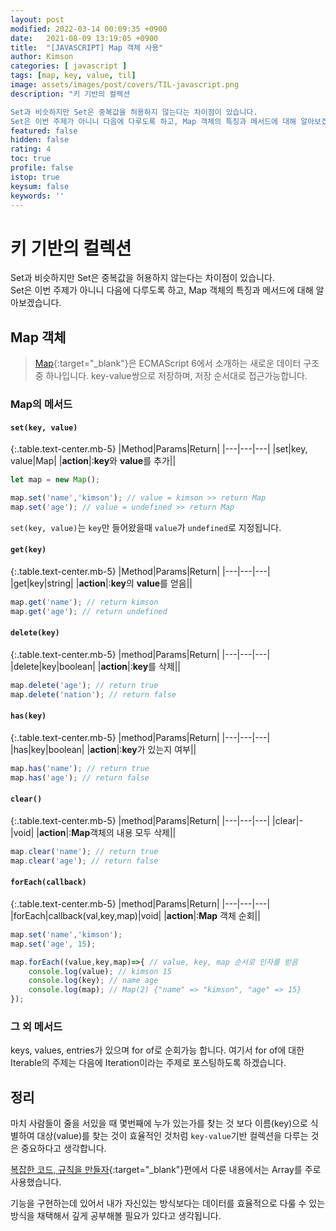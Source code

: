 ```yaml
---
layout: post
modified: 2022-03-14 00:09:35 +0900
date:   2021-08-09 13:19:05 +0900
title:  "[JAVASCRIPT] Map 객체 사용"
author: Kimson
categories: [ javascript ]
tags: [map, key, value, til]
image: assets/images/post/covers/TIL-javascript.png
description: "키 기반의 컬렉션

Set과 비슷하지만 Set은 중복값을 허용하지 않는다는 차이점이 있습니다.  
Set은 이번 주제가 아니니 다음에 다루도록 하고, Map 객체의 특징과 메서드에 대해 알아보겠습니다."
featured: false
hidden: false
rating: 4
toc: true
profile: false
istop: true
keysum: false
keywords: ''
---
```


# 키 기반의 컬렉션

Set과 비슷하지만 Set은 중복값을 허용하지 않는다는 차이점이 있습니다.  
Set은 이번 주제가 아니니 다음에 다루도록 하고, Map 객체의 특징과 메서드에 대해 알아보겠습니다.

## Map 객체

> [Map][MDN]{:target="_blank"}은 ECMAScript 6에서 소개하는 새로운 데이터 구조 중 하나입니다. key-value쌍으로 저장하며, 저장 순서대로 접근가능합니다. 

[MDN]: https://developer.mozilla.org/ko/docs/Web/JavaScript/Guide/Keyed_collections 'MDN 참조'

### Map의 메서드

#### `set(key, value)`

{:.table.text-center.mb-5}
|Method|Params|Return|
|---|---|---|
|set|key, value|Map|
|**action**|:**key**와 **value**를 추가||

```javascript
let map = new Map();

map.set('name','kimson'); // value = kimson >> return Map
map.set('age'); // value = undefined >> return Map
```

`set(key, value)`는 `key`만 들어왔을때 `value`가 `undefined`로 지정됩니다.

#### `get(key)`

{:.table.text-center.mb-5}
|Method|Params|Return|
|---|---|---|
|get|key|string|
|**action**|:**key**의 **value**를 얻음||

```javascript
map.get('name'); // return kimson
map.get('age'); // return undefined
```

#### `delete(key)`

{:.table.text-center.mb-5}
|method|Params|Return|
|---|---|---|
|delete|key|boolean|
|**action**|:**key**를 삭제||

```javascript
map.delete('age'); // return true
map.delete('nation'); // return false
```

#### `has(key)`

{:.table.text-center.mb-5}
|method|Params|Return|
|---|---|---|
|has|key|boolean|
|**action**|:**key**가 있는지 여부||

```javascript
map.has('name'); // return true
map.has('age'); // return false
```

#### `clear()`

{:.table.text-center.mb-5}
|method|Params|Return|
|---|---|---|
|clear|-|void|
|**action**|:**Map**객체의 내용 모두 삭제||

```javascript
map.clear('name'); // return true
map.clear('age'); // return false
```

#### `forEach(callback)`

{:.table.text-center.mb-5}
|method|Params|Return|
|---|---|---|
|forEach|callback(val,key,map)|void|
|**action**|:**Map** 객체 순회||

```javascript
map.set('name','kimson');
map.set('age', 15);

map.forEach((value,key,map)=>{ // value, key, map 순서로 인자를 받음
    console.log(value); // kimson 15
    console.log(key); // name age
    console.log(map); // Map(2) {"name" => "kimson", "age" => 15}
});
```


### 그 외 메서드

keys, values, entries가 있으며 for of로 순회가능 합니다. 여기서 for of에 대한 Iterable의 주제는 다음에 Iteration이라는 주제로 포스팅하도록 하겠습니다.

## 정리

마치 사람들이 줄을 서있을 때 몇번째에 누가 있는가를 찾는 것 보다 이름(key)으로 식별하여 대상(value)를 찾는 것이 효율적인 것처럼 `key-value`기반 컬렉션을 다루는 것은 중요하다고 생각합니다.

[복잡한 코드, 규칙을 만들자](https://kkn1125.github.io/javascript-code-style/){:target="_blank"}편에서 다룬 내용에서는 Array를 주로 사용했습니다.

기능을 구현하는데 있어서 내가 자신있는 방식보다는 데이터를 효율적으로 다룰 수 있는 방식을 채택해서 깊게 공부해볼 필요가 있다고 생각됩니다.